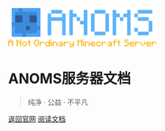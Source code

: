 <img src="_media/logo.png" width="300px" />

# **ANOMS服务器文档**

> 纯净 · 公益 · 不平凡

[返回官网](http://mc.anoms.top/)
[阅读文档](#首页)